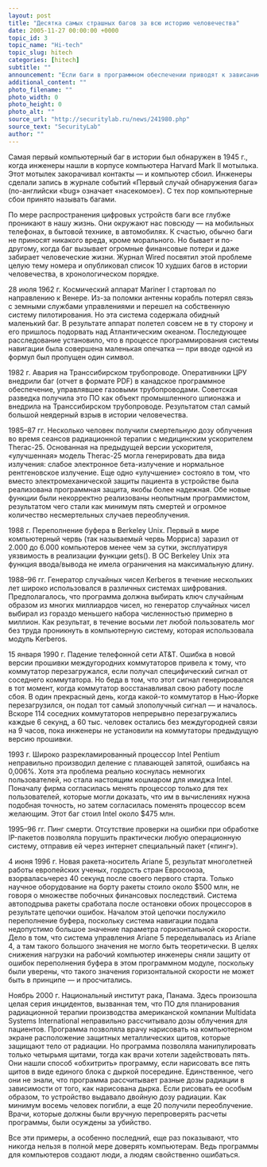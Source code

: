 ```yaml
---
layout: post
title: "Десятка самых страшных багов за всю историю человечества"
date: 2005-11-27 00:00:00 +0000
topic_id: 3
topic_name: "Hi-tech"
topic_slug: hitech
categories: [hitech]
subtitle: ""
announcement: "Если баги в программном обеспечении приводят к зависанию компьютера, то это ерунда. Гораздо хуже, если из-за ошибок в ПО ломаются автомобили, взрываются ракеты и погибают люди."
additional_content: ""
photo_filename: ""
photo_width: 0
photo_height: 0
photo_alt: ""
source_url: "http://securitylab.ru/news/241980.php"
source_text: "SecurityLab"
author: ""
---
```

Самая первый компьютерный баг в истории был обнаружен в 1945 г., когда инженеры нашли в корпусе компьютера Harvard Mark II мотылька. Этот мотылек закорачивал контакты — и компьютер сбоил. Инженеры сделали запись в журнале событий «Первый случай обнаружения бага» (по-английски «bug» означает «насекомое»). С тех пор компьютерные сбои принято называть багами.

По мере распространения цифровых устройств баги все глубже проникают в нашу жизнь. Они окружают нас повсюду — на мобильных телефонах, в бытовой технике, в автомобилях. К счастью, обычно баги не приносят никакого вреда, кроме морального. Но бывает и по-другому, когда баг вызывает огромные финансовые потери и даже забирает человеческие жизни. Журнал Wired посвятил этой проблеме целую тему номера и опубликовал список 10 худших багов в истории человечества, в хронологическом порядке.

28 июля 1962 г. Космический аппарат Mariner I стартовал по направлению к Венере. Из-за поломки антенны корабль потерял связь с земными службами управлениями и перешел на собственную систему пилотирования. Но эта система содержала обидный маленький баг. В результате аппарат полетел совсем не в ту сторону и его пришлось подорвать над Атлантическим океаном. Последующее расследование установило, что в процессе программирования системы навигации была совершена маленькая опечатка — при вводе одной из формул был пропущен один символ.

1982 г. Авария на Транссибирском трубопроводе. Оперативники ЦРУ внедрили баг (отчет в формате PDF) в канадское программное обеспечение, управлявшее газовыми трубопроводами. Советская разведка получила это ПО как объект промышленного шпионажа и внедрила на Транссибирском трубопроводе. Результатом стал самый большой неядерный взрыв в истории человечества.

1985–87 гг. Несколько человек получили смертельную дозу облучения во время сеансов радиационной терапии с медицинским ускорителем Therac-25. Основанная на предыдущей версии ускорителя, «улучшенная» модель Therac-25 могла генерировать два вида излучения: слабое электронное бета-излучение и нормальное рентгеновское излучение. Еще одно «улучшение» состояло в том, что вместо электромеханической защиты пациента в устройстве была реализована программная защита, якобы более надежная. Обе новые функции были некорректно реализованы неопытным программистом, результатом чего стали как минимум пять смертей и огромное количество несмертельных случаев переоблучения.

1988 г. Переполнение буфера в Berkeley Unix. Первый в мире компьютерный червь (так называемый червь Морриса) заразил от 2.000 до 6.000 компьютеров менее чем за сутки, эксплуатируя уязвимость в реализации функции gets(). В ОС Berkeley Unix эта функция ввода/вывода не имела ограничения на максимальную длину.

1988–96 гг. Генератор случайных чисел Kerberos в течение нескольких лет широко использовался в различных системах шифрования. Предполагалось, что программа должна выбирать ключ случайным образом из многих миллиардов чисел, но генератор случайных чисел выбирал из гораздо меньшего набора численностью примерно в миллион. Как результат, в течение восьми лет любой пользователь мог без труда проникнуть в компьютерную систему, которая использовала модуль Kerberos.

15 января 1990 г. Падение телефонной сети AT&T. Ошибка в новой версии прошивки междугородних коммутаторов привела к тому, что коммутатор перезагружался, если получал специфический сигнал от соседнего коммутатора. Но беда в том, что этот сигнал генерировался в тот момент, когда коммутатор восстанавливал свою работу после сбоя. В один прекрасный день, когда какой-то коммутатор в Нью-Йорке перезагрузился, он подал тот самый злополучный сигнал — и началось. Вскоре 114 соседних коммутаторов непрерывно перезагружались каждые 6 секунд, а 60 тыс. человек остались без междугородней связи на 9 часов, пока инженеры не установили на коммутаторы предыдущую версию прошивки.

1993 г. Широко разрекламированный процессор Intel Pentium неправильно производил деление с плавающей запятой, ошибаясь на 0,006%. Хотя эта проблема реально коснулась немногих пользователей, но стала настоящим кошмаром для имиджа Intel. Поначалу фирма согласилась менять процессор только для тех пользователей, которые могли доказать, что им в вычислениях нужна подобная точность, но затем согласилась поменять процессор всем желающим. Этот баг стоил Intel около $475 млн.

1995–96 гг. Пинг смерти. Отсутствие проверки на ошибки при обработке IP-пакетов позволяла порушить практически любую операционную систему, отправив ей через интернет специальный пакет («пинг»).

4 июня 1996 г. Новая ракета-носитель Ariane 5, результат многолетней работы европейских ученых, гордость стран Евросоюза, взорваласьчерез 40 секунд после своего первого старта. Только научное оборудование на борту ракеты стоило около $500 млн, не говоря о множестве побочных финансовых последствий. Система автоподрыва ракеты сработала после остановки обоих процессоров в результате цепочки ошибок. Началом этой цепочки послужило переполнение буфера, поскольку система навигации подала недопустимо большое значение параметра горизонтальной скорости. Дело в том, что система управления Ariane 5 переделывалась из Ariane 4, а там такого большого значения не могло быть теоретически. В целях снижения нагрузки на рабочий компьютер инженеры сняли защиту от ошибок переполнения буфера в этом программном модуле, поскольку были уверены, что такого значения горизонтальной скорости не может быть в принципе — и просчитались.

Ноябрь 2000 г. Национальный институт рака, Панама. Здесь произошла целая серия инцидентов, вызванная тем, что ПО для планирования радиационной терапии производства американской компании Multidata Systems International неправильно рассчитывало дозы облучения для пациентов. Программа позволяла врачу нарисовать на компьютерном экране расположение защитных металлических щитов, которые защищают тело от радиации. Но программа позволяла манипулировать только четырьмя щитами, тогда как врачи хотели задействовать пять. Они нашли способ «обхитрить» программу, если нарисовать все пять щитов в виде единого блока с дыркой посередине. Единственное, чего они не знали, что программа рассчитывает разные дозы радиации в зависимости от того, как нарисована дырка. Если рисовать ее особым образом, то устройство выдавало двойную дозу радиации. Как минимум восемь человек погибли, а еще 20 получили переоблучение. Врачи, которые должны были вручную перепроверять расчеты программы, были осуждены за убийство.

Все эти примеры, а особенно последний, еще раз показывают, что никогда нельзя в полной мере доверять компьютерам. Ведь программы для компьютеров создают люди, а людям свойственно ошибаться.
